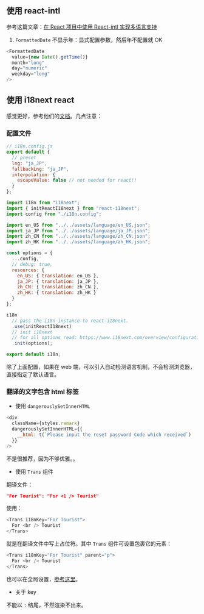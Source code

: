 ## 使用 react-intl

参考这篇文章：[在 React 项目中使用 React-intl 实现多语言支持](https://segmentfault.com/a/1190000005824920#articleHeader7)

1. `FormattedDate` 不显示年：显式配置参数，然后年不配置就 OK

```js
<FormattedDate
  value={new Date().getTime()}
  month="long"
  day="numeric"
  weekday="long"
/>
```

## 使用 i18next react

感觉更好，参考他们的[文档](https://react.i18next.com/)。几点注意：

### 配置文件

```js
// i18n.config.js
export default {
  // preset
  lng: "ja_JP",
  fallbackLng: "ja_JP",
  interpolation: {
    escapeValue: false // not needed for react!!
  }
};
```

```js
import i18n from "i18next";
import { initReactI18next } from "react-i18next";
import config from "./i18n.config";

import en_US from "../../assets/language/en_US.json";
import ja_JP from "../../assets/language/ja_JP.json";
import zh_CN from "../../assets/language/zh_CN.json";
import zh_HK from "../../assets/language/zh_HK.json";

const options = {
  ...config,
  // debug: true,
  resources: {
    en_US: { translation: en_US },
    ja_JP: { translation: ja_JP },
    zh_CN: { translation: zh_CN },
    zh_HK: { translation: zh_HK }
  }
};

i18n
  // pass the i18n instance to react-i18next.
  .use(initReactI18next)
  // init i18next
  // for all options read: https://www.i18next.com/overview/configuration-options
  .init(options);

export default i18n;
```

除了上面配置，如果在 web 端，可以引入自动检测语言机制，不会检测浏览器，直接指定了默认语言。

### 翻译的文字包含 html 标签

- 使用 `dangerouslySetInnerHTML`

```js
<div
  className={styles.remark}
  dangerouslySetInnerHTML={{
    __html: t(`Please input the reset password Code which received`)
  }}
/>
```

不是很推荐，因为不够优雅。。

- 使用 `Trans` 组件

翻译文件：

```json
"For Tourist": "For <1 /> Tourist"
```

使用：

```js
<Trans i18nKey="For Tourist">
  For <br /> Tourist
</Trans>
```

就是在翻译文件中写上占位符。其中 `Trans` 组件可设置包裹它的元素：

```js
<Trans i18nKey="For Tourist" parent="p">
  For <br /> Tourist
</Trans>
```

也可以在全局设置，[参考这里](https://react.i18next.com/latest/trans-component#additional-options-on-i-18-next-init)。

- 关于 key

不能以 `:` 结尾，不然渲染不出来。
